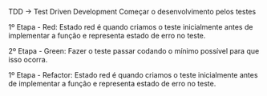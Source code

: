 TDD -> Test Driven Development
Começar o desenvolvimento pelos testes

1º Etapa - Red:
Estado red é quando criamos o teste inicialmente antes de implementar a função e representa estado de erro no teste.

2º Etapa - Green:
Fazer o teste passar codando o mínimo possível para que isso ocorra.

1º Etapa - Refactor:
Estado red é quando criamos o teste inicialmente antes de implementar a função e representa estado de erro no teste.